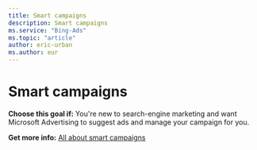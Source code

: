 ```yaml
---
title: Smart campaigns
description: Smart campaigns
ms.service: "Bing-Ads"
ms.topic: "article"
author: eric-urban
ms.author: eur
---
```


# Smart campaigns

**Choose this goal if:**  You're new to search-engine marketing and want Microsoft Advertising to suggest ads and manage your campaign for you.

**Get more info:**  [All about smart campaigns](../hlp_BA_CONC_SmartCamps_Intro.md)


